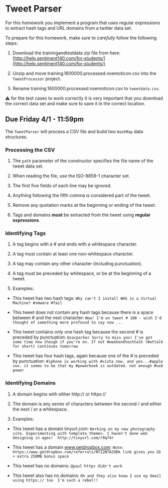 Tweet Parser
============

For this homework you implement a program that uses regular expressions to extract hash tags and URL domains from a twitter data set.

To prepare for this homework, make sure to *carefully* follow the following steps:

1. Download the trainingandtestdata zip file from here: [http://help.sentiment140.com/for-students/](http://help.sentiment140.com/for-students/) 

2. Unzip and move training.1600000.processed.noemoticon.csv into the `TweetProcessor` project.

3. Rename training.1600000.processed.noemoticon.csv to `tweetdata.csv`.

:warning: for the test cases to work correctly it is very important that you download the correct data set and make sure to save it in the correct location.

## Due Friday 4/1 - 11:59pm

The `TweetParser` will process a CSV file and build two `HashMap` data structures.

### Processing the CSV ###

1. The `path` parameter of the constructor specifies the file name of the tweet data set.
	
2. When reading the file, use the ISO-8859-1 character set.

3. The first five fields of each line may be ignored.

4. Anything following the fifth comma is considered part of the tweet.

5. Remove any quotation marks at the beginning or ending of the tweet.

6. Tags and domains **must** be extracted from the tweet using **regular expressions**. 

### Identifying Tags ###

1. A tag begins with a # and ends with a whitespace character.

2. A tag must contain at least one non-whitespace character.

3. A tag may contain any other character (including punctuation).

4. A tag must be preceded by whitespace, or be at the beginning of a tweet.

5. Examples: 
 - This tweet has two hash tags:
`Why can't I install WHS in a Virtual Machine? #vmware #fail`
 
 - This tweet does not contain any hash tags because there is a space between # and the next character:
`Wow! I'm on tweet # 100 - wish I'd thought of something more profound to say now ...`

 - This tweet contains only one hash tag because the second # is preceded by punctuation:
`@zacparker Sorry to miss you! I've got some time now though if you're on. If not #weekendtechtalk (#wttalk for short) continues tomorrow`

 - This tweet has four hash tags, again because one of the # is preceded by punctuation:
`#iphone is working with #vista now. and yes...#apple sux. it seems to be that my #powerbook is outdated. not enough #usb power`

 ### Identifying Domains ###
 
1. A domain begins with either http:// or https://

2. The domain is any series of characters between the second / and either the next / or a whitespace.

3. Examples:
 - This tweet has a domain tinyurl.com:
`Working on my new photography site. Experimenting with template themes. I haven't done web designing in ages!  http://tinyurl.com/r9qf4r`

 - This tweet has a domain www.getdropbox.com:
`Note: https://www.getdropbox.com/referrals/NTI2NTA2ODk link gives you 2G + extra 250MB bonus space`

 - This tweet has no domains:
`@paul https didn't work`

 - This tweet also has no domains:
`Oh and they also know I use my Gmail using https:// too  I'm such a rebel!!`


